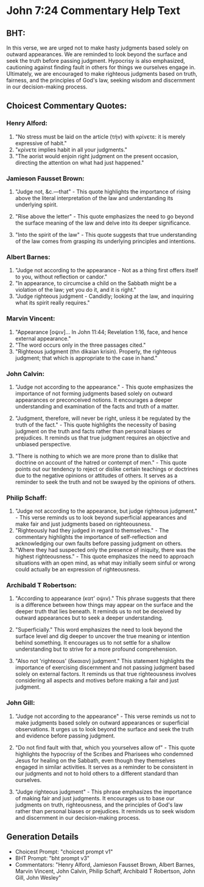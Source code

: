 # John 7:24 Commentary Help Text

## BHT:
In this verse, we are urged not to make hasty judgments based solely on outward appearances. We are reminded to look beyond the surface and seek the truth before passing judgment. Hypocrisy is also emphasized, cautioning against finding fault in others for things we ourselves engage in. Ultimately, we are encouraged to make righteous judgments based on truth, fairness, and the principles of God's law, seeking wisdom and discernment in our decision-making process.

## Choicest Commentary Quotes:
### Henry Alford:
1. "No stress must be laid on the article (τήν) with κρίνετε: it is merely expressive of habit." 
2. "κρίνετε implies habit in all your judgments." 
3. "The aorist would enjoin right judgment on the present occasion, directing the attention on what had just happened."

### Jamieson Fausset Brown:
1. "Judge not, &c.—that" - This quote highlights the importance of rising above the literal interpretation of the law and understanding its underlying spirit.

2. "Rise above the letter" - This quote emphasizes the need to go beyond the surface meaning of the law and delve into its deeper significance.

3. "Into the spirit of the law" - This quote suggests that true understanding of the law comes from grasping its underlying principles and intentions.

### Albert Barnes:
1. "Judge not according to the appearance - Not as a thing first offers itself to you, without reflection or candor."
2. "In appearance, to circumcise a child on the Sabbath might be a violation of the law; yet you do it, and it is right."
3. "Judge righteous judgment - Candidly; looking at the law, and inquiring what its spirit really requires."

### Marvin Vincent:
1. "Appearance [οψιν]... In John 11:44; Revelation 1:16, face, and hence external appearance."
2. "The word occurs only in the three passages cited."
3. "Righteous judgment (thn dikaian krisin). Properly, the righteous judgment; that which is appropriate to the case in hand."

### John Calvin:
1. "Judge not according to the appearance." - This quote emphasizes the importance of not forming judgments based solely on outward appearances or preconceived notions. It encourages a deeper understanding and examination of the facts and truth of a matter.

2. "Judgment, therefore, will never be right, unless it be regulated by the truth of the fact." - This quote highlights the necessity of basing judgment on the truth and facts rather than personal biases or prejudices. It reminds us that true judgment requires an objective and unbiased perspective.

3. "There is nothing to which we are more prone than to dislike that doctrine on account of the hatred or contempt of men." - This quote points out our tendency to reject or dislike certain teachings or doctrines due to the negative opinions or attitudes of others. It serves as a reminder to seek the truth and not be swayed by the opinions of others.

### Philip Schaff:
1. "Judge not according to the appearance, but judge righteous judgment." - This verse reminds us to look beyond superficial appearances and make fair and just judgments based on righteousness.
2. "Righteously had they judged in regard to themselves." - The commentary highlights the importance of self-reflection and acknowledging our own faults before passing judgment on others.
3. "Where they had suspected only the presence of iniquity, there was the highest righteousness." - This quote emphasizes the need to approach situations with an open mind, as what may initially seem sinful or wrong could actually be an expression of righteousness.

### Archibald T Robertson:
1. "According to appearance (κατ' οψιν)." This phrase suggests that there is a difference between how things may appear on the surface and the deeper truth that lies beneath. It reminds us to not be deceived by outward appearances but to seek a deeper understanding.

2. "Superficially." This word emphasizes the need to look beyond the surface level and dig deeper to uncover the true meaning or intention behind something. It encourages us to not settle for a shallow understanding but to strive for a more profound comprehension.

3. "Also not 'righteous' (δικαιαν) judgment." This statement highlights the importance of exercising discernment and not passing judgment based solely on external factors. It reminds us that true righteousness involves considering all aspects and motives before making a fair and just judgment.

### John Gill:
1. "Judge not according to the appearance" - This verse reminds us not to make judgments based solely on outward appearances or superficial observations. It urges us to look beyond the surface and seek the truth and evidence before passing judgment.

2. "Do not find fault with that, which you yourselves allow of" - This quote highlights the hypocrisy of the Scribes and Pharisees who condemned Jesus for healing on the Sabbath, even though they themselves engaged in similar activities. It serves as a reminder to be consistent in our judgments and not to hold others to a different standard than ourselves.

3. "Judge righteous judgment" - This phrase emphasizes the importance of making fair and just judgments. It encourages us to base our judgments on truth, righteousness, and the principles of God's law rather than personal biases or prejudices. It reminds us to seek wisdom and discernment in our decision-making process.


## Generation Details
- Choicest Prompt: "choicest prompt v1"
- BHT Prompt: "bht prompt v3"
- Commentators: "Henry Alford, Jamieson Fausset Brown, Albert Barnes, Marvin Vincent, John Calvin, Philip Schaff, Archibald T Robertson, John Gill, John Wesley"
